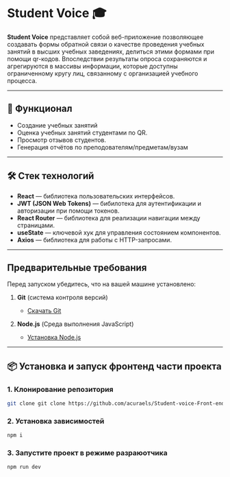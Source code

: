 # Student Voice 🎓

**Student Voice** представляет собой веб-приложение позволяющее создавать формы обратной связи о качестве проведения учебных занятий в высших учебных заведениях, делиться этими формами при помощи qr-кодов. Впоследствии результаты опроса сохраняются и агрегируются в массивы информации, которые доступны ограниченному кругу лиц, связанному с организацией учебного процесса.


---

## 🚀 Функционал
- Создание учебных занятий
- Оценка учебных занятий студентами по QR.
- Просмотр отзывов студентов.
- Генерация отчётов по преподователям/предметам/вузам

---

## 🛠️ Стек технологий
- **React** — библиотека пользовательских интерфейсов.
- **JWT (JSON Web Tokens)** — бибилотека для аутентификации и авторизации при помощи токенов.
- **React Router** — библиотека для реализации навигации между страницами.
- **useState** — ключевой хук для управления состоянием компонентов.
- **Axios** — библиотека для работы с HTTP-запросами.

---

## Предварительные требования
Перед запуском убедитесь, что на вашей машине установлено:
1. **Git** (система контроля версий)  
   - [Скачать Git](https://git-scm.com/)

2. **Node.js** (Среда выполнения JavaScript)  
   - [Установка Node.js](https://nodejs.org/)  

---

## 📦 Установка и запуск фронтенд части проекта

### 1. Клонирование репозитория
```bash
git clone git clone https://github.com/acuraels/Student-voice-Front-end.git
```

### 2. Установка зависимостей
```bash
npm i
```

### 3. Запустите проект в режиме разраюотчика
```bash
npm run dev
```